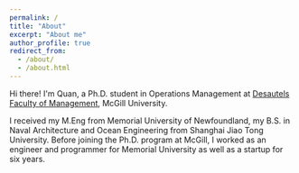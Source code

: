 ```yaml
---
permalink: /
title: "About"
excerpt: "About me"
author_profile: true
redirect_from: 
  - /about/
  - /about.html
---
```


Hi there! I'm Quan, a Ph.D. student in Operations Management at [Desautels Faculty of Management](https://www.mcgill.ca/desautels/quan-zhou), McGill University. 

I received my M.Eng from Memorial University of Newfoundland, 
my B.S. in Naval Architecture and Ocean Engineering from Shanghai Jiao Tong University. Before joining the Ph.D. program at McGill, I worked
as an engineer and programmer for Memorial University as well as a startup
for six years.
